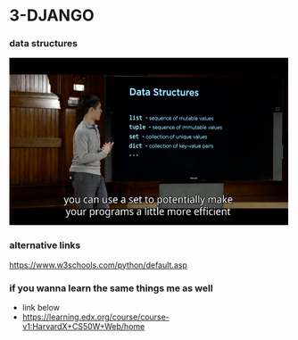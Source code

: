# 3-DJANGO

### data structures

<img src="https://github.com/dennyzain/Harvard-X-CS50-W/blob/2-PYTHON/assets/data_structures.png" width="500" height="300" alt="data-structures">

### alternative links

https://www.w3schools.com/python/default.asp

### if you wanna learn the same things me as well

- link below
- https://learning.edx.org/course/course-v1:HarvardX+CS50W+Web/home
